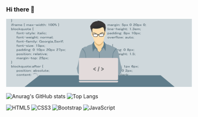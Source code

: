 ### Hi there 👋

![MiguelZM23-Banner](./img/front-image-github.png)

![Anurag's GitHub stats](https://github-readme-stats.vercel.app/api?username=MiguelZM23&hide=issues&show_icons=truetrue&theme=radical) ![Top Langs](https://github-readme-stats.vercel.app/api/top-langs/?username=MiguelZM23&card_width=250&langs_count=6&layout=compact&theme=tokyonight)

![HTML5](https://img.icons8.com/color/48/000000/html-5--v1.png)
    ![CSS3](https://img.icons8.com/color/48/000000/css3.png)
    ![Bootstrap](https://img.icons8.com/color/48/000000/bootstrap.png)
    ![JavaScript](https://img.icons8.com/color/48/000000/javascript--v1.png)



<!--
**MiguelZM23/miguelzm23** is a ✨ _special_ ✨ repository because its `README.md` (this file) appears on your GitHub profile.

Here are some ideas to get you started:

- 🔭 I’m currently working on ...
- 🌱 I’m currently learning ...
- 👯 I’m looking to collaborate on ...
- 🤔 I’m looking for help with ...
- 💬 Ask me about ...
- 📫 How to reach me: ...
- 😄 Pronouns: ...
- ⚡ Fun fact: ...
-->
